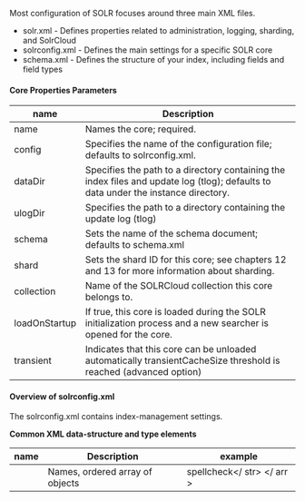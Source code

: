 
Most configuration of SOLR focuses around three main XML files. 

- solr.xml - Defines properties related to administration, logging, sharding, and SolrCloud
- solrconfig.xml - Defines the main settings for a specific SOLR core
- schema.xml - Defines the structure of your index, including fields and field types


#### Core Properties Parameters 

| name | Description |
|------|-------------|
| name | Names the core; required. |
| config | Specifies the name of the configuration file; defaults to solrconfig.xml. |
| dataDir | Specifies the path to a directory containing the index files and update log (tlog); defaults to data under the instance directory. |
| ulogDir | Specifies the path to a directory containing the update log (tlog) |
| schema | Sets the name of the schema document; defaults to schema.xml |
| shard | Sets the shard ID for this core; see chapters 12 and 13 for more information about sharding. | 
| collection | Name of the SOLRCloud collection this core belongs to. |
| loadOnStartup | If true, this core is loaded during the SOLR initialization process and a new searcher is opened for the core. 
|transient| Indicates that this core can be unloaded automatically transientCacheSize threshold is reached (advanced option) 

#### Overview of solrconfig.xml

The solrconfig.xml contains index-management settings. 

**Common XML data-structure and type elements**

| name | Description | example |
|------|-------------|---------|
| <arr> | Names, ordered array of objects | <arr name="last-components"> <str>spellcheck</ str> </ arr > |